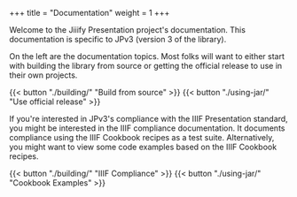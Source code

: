 +++
title = "Documentation"
weight = 1
+++

Welcome to the Jiiify Presentation project's documentation. This documentation is specific to JPv3 (version 3 of the library).

On the left are the documentation topics. Most folks will want to either start with building the library from source or getting the official release to use in their own 
projects.

{{< button "./building/" "Build from source" >}} {{< button "./using-jar/" "Use official release" >}}

If you're interested in JPv3's compliance with the IIIF Presentation standard, you might be interested in the IIIF compliance documentation. It documents compliance 
using the IIIF Cookbook recipes as a test suite. Alternatively, you might want to view some code examples based on the IIIF Cookbook recipes.

{{< button "./building/" "IIIF Compliance" >}} {{< button "./using-jar/" "Cookbook Examples" >}}
